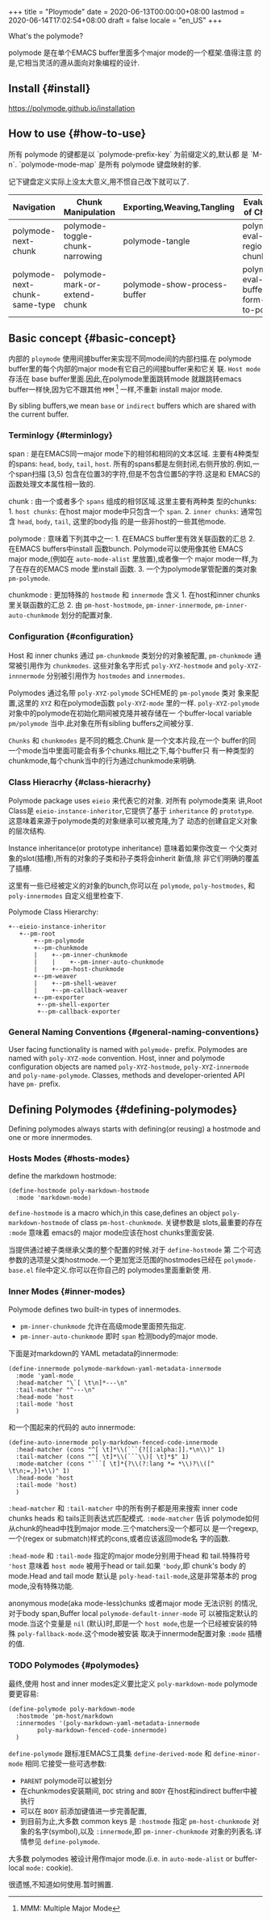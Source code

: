 +++
title = "Ploymode"
date = 2020-06-13T00:00:00+08:00
lastmod = 2020-06-14T17:02:54+08:00
draft = false
locale = "en_US"
+++

What's the polymode?

polymode 是在单个EMACS buffer里面多个major mode的一个框架.值得注意
的是,它相当灵活的遵从面向对象编程的设计.

<!--more-->


## Install {#install}

<https://polymode.github.io/installation>


## How to use {#how-to-use}

所有 polymode 的键都是以 \`polymode-prefix-key\` 为前缀定义的,默认都
是 \`M-n\`. \`polymode-mode-map\` 是所有 polymode 键盘映射的爹.

记下键盘定义实际上没太大意义,用不惯自己改下就可以了.

| Navigation                    | Chunk Manipulation              | Exporting,Weaving,Tangling   | Evaluation of Chunks                   |
|-------------------------------|---------------------------------|------------------------------|----------------------------------------|
| polymode-next-chunk           | polymode-toggle-chunk-narrowing | polymode-tangle              | polymode-eval-region-or-chunk          |
| polymode-next-chunk-same-type | polymode-mark-or-extend-chunk   | polymode-show-process-buffer | polymode-eval-buffer-form-beg-to-point |


## Basic concept {#basic-concept}

内部的 `ploymode` 使用间接buffer来实现不同mode间的内部扫描.在
polymode buffer里的每个内部的major mode有它自己的间接buffer来和它关
联. `Host mode` 存活在 base buffer里面.因此,在polymode里面跳转mode
就跟跳转emacs buffer一样快,因为它不跟其他 `MMM`&nbsp;[^fn:1] 一样,不重新
install major mode. 

By sibling buffers,we mean `base` or `indirect` buffers which are
shared with the current buffer.


### Terminlogy {#terminlogy}

span
: 是在EMACS同一major mode下的相邻和相同的文本区域.
    主要有4种类型的spans: `head`, `body`, `tail`, `host`.
    所有的spans都是左侧封闭,右侧开放的.例如,一个span扫描
    [3,5) 包含在位置3的字符,但是不包含位置5的字符.这是和
    EMACS的函数处理文本属性相一致的.

chunk
: 由一个或者多个 `spans` 组成的相邻区域.这里主要有两种类
    型的chunks:
    1.  `host chunks`: 在host major mode中只包含一个 `span`.
    2.  `inner chunks`: 通常包含 `head`, `body`, `tail`, 这里的body指
        的是一些非host的一些其他mode.


polymode
: 意味着下列其中之一:
    1.  在EMACS buffer里有效关联函数的汇总
    2.  在EMACS buffers中install 函数bunch. Polymode可以使用像其他
        EMACS major mode,(例如在 `auto-mode-alist` 里放置),或者像一个
        major mode一样,为了在存在的EMACS mode 里install 函数.
    3.  一个为polymode掌管配置的类对象 `pm-polymode`.


chunkmode
: 更加特殊的 `hostmode` 和 `innermode` 含义
    1.  在host和inner chunks里关联函数的汇总
    2.  由 `pm-host-hostmode`, `pm-inner-innermode`,
        `pm-inner-auto-chunkmode` 划分的配置对象.


### Configuration {#configuration}

Host 和 inner chunks 通过 `pm-chunkmode` 类划分的对象被配置,
`pm-chunkmode` 通常被引用作为 `chunkmodes`. 这些对象名字形式
`poly-XYZ-hostmode` and `poly-XYZ-innnermode` 分别被引用作为
`hostmodes` and `innermodes`.

Polymodes 通过名带 `poly-XYZ-polymode` SCHEME的 `pm-polymode` 类对
象来配置,这里的 `XYZ` 和在polymode函数 `poly-XYZ-mode` 里的一样.
`poly-XYZ-polymode` 对象中的polymode在初始化期间被克隆并被存储在一
个buffer-local variable `pm/polymode` 当中.此对象在所有sibling
buffers之间被分享.

`Chunks` 和 `chunkmodes` 是不同的概念.Chunk 是一个文本片段,在一个
buffer的同一个mode当中里面可能会有多个chunks.相比之下,每个buffer只
有一种类型的chunkmode,每个chunk当中的行为通过chunkmode来明确.


### Class Hieracrhy {#class-hieracrhy}

Polymode package uses `eieio` 来代表它的对象. 对所有 polymode类来
讲,Root Class是 `eieio-instance-inheritor`,它提供了基于 `inheritance`
的 `prototype`. 这意味着来源于polymode类的对象继承可以被克隆,为了
动态的创建自定义对象的层次结构.

Instance inheritance(or prototype inheritance) 意味着如果你改变一
个父类对象的slot(插槽),所有的对象的子类和孙子类将会inherit 新值,除
非它们明确的覆盖了插槽.

这里有一些已经被定义的对象的bunch,你可以在 `polymode`,
`poly-hostmodes`, 和 `poly-innermodes` 自定义组里检查下.

Polymode Class Hierarchy:

```text
+--eieio-instance-inheritor
   +--pm-root
       +--pm-polymode
       +--pm-chunkmode
       |    +--pm-inner-chunkmode
       |    |    +--pm-inner-auto-chunkmode
       |    +--pm-host-chunkmode
       +--pm-weaver
       |    +--pm-shell-weaver
       |    +--pm-callback-weaver
       +--pm-exporter
	    +--pm-shell-exporter
	    +--pm-callback-exporter
```


### General Naming Conventions {#general-naming-conventions}

User facing functionality is named with `polymode-`
prefix. Polymodes are named with `poly-XYZ-mode` convention. Host,
inner and polymode configuration objects are named
`poly-XYZ-hostmode`, `poly-XYZ-innermode` and
`poly-name-polymode`. Classes, methods and developer-oriented API
have `pm-` prefix.


## Defining Polymodes {#defining-polymodes}

Defining polymodes always starts with defining(or reusing) a hostmode and one
or more innermodes.


### Hosts Modes {#hosts-modes}

define the markdown hostmode:

```emacs-lisp
(define-hostmode poly-markdown-hostmode
  :mode 'markdown-mode)
```

`define-hostmode` is a macro which,in this case,defines an object
`poly-markdown-hostmode` of class `pm-host-chunkmode`. 关键参数是
slots,最重要的存在 `:mode` 意味着 emacs的 major mode应该在host
chunks里面安装.

当提供通过被子类继承父类的整个配置的时候.对于 `define-hostmode` 第
二个可选参数的选项是父类hostmode.一个更加宽泛范围的hostmodes已经在
`polymode-base.el` file中定义.你可以在你自己的 polymodes里面重新使
用.


### Inner Modes {#inner-modes}

Polymode defines two built-in types of innermodes.

-   `pm-inner-chunkmode` 允许在高级mode里面预先指定.
-   `pm-inner-auto-chunkmode` 即时 `span` 检测body的major mode.

下面是对markdown的 YAML metadata的innermode:

```emacs-lisp
(define-innermode polymode-markdown-yaml-metadata-innermode
  :mode 'yaml-mode
  :head-matcher "\`[ \t\n]*---\n"
  :tail-matcher "^---\n"
  :head-mode 'host
  :tail-mode 'host
  )
```

和一个围起来的代码的 auto innermode:

```emacs-lisp
(define-auto-innermode poly-markdown-fenced-code-innermode
  :head-matcher (cons "^[ \t]*\\(```{?[[:alpha:]].*\n\\)" 1)
  :tail-matcher (cons "^[ \t]*\\(```\\)[ \t]*$" 1)
  :mode-matcher (cons "```[ \t]*{?\\(?:lang *= *\\)?\\([^ \t\n;=,}]+\\)" 1)
  :head-mode 'host
  :tail-mode 'host)
  )
```

`:head-matcher` 和 `:tail-matcher` 中的所有例子都是用来搜索 inner
code chunks heads 和 tails正则表达式匹配模式. `:mode-matcher` 告诉
polymode如何从chunk的head中找到major mode.三个matchers没一个都可以
是一个regexp,一个(regex or submatch)样式的cons,或者应该返回mode名
字的函数.

`:head-mode` 和 `:tail-mode` 指定的major mode分别用于head 和
tail.特殊符号 `'host` 意味着 `host mode` 被用于head or tail.如果
`'body`,即 chunk's body 的mode.Head and tail mode 默认是
`poly-head-tail-mode`,这是非常基本的 prog mode,没有特殊功能.

anonymous mode(aka mode-less)chunks 或者major mode 无法识别
的情况,对于body span,Buffer local `polymode-default-inner-mode` 可
以被指定默认的mode.当这个变量是 `nil` (默认)时,即是一个 `host
    mode`,也是一个已经被安装的特殊 `poly-fallback-mode`.这个mode被安装
取决于innermode配置对象 `:mode` 插槽的值.


### <span class="org-todo todo TODO">TODO</span> Polymodes {#polymodes}

最终,使用 host and inner modes定义要比定义 `poly-markdown-mode`
polymode 要更容易:

```emacs-lisp
(define-polymode poly-markdown-mode
  :hostmode 'pm-host/markdown
  :innermodes '(poly-markdown-yaml-metadata-innermode
		poly-markdown-fenced-code-innermode)
  )
```

`define-polymode` 跟标准EMACS工具集 `define-derived-mode` 和
`define-minor-mode` 相同.它接受一些可选参数:

-   `PARENT` polymode可以被划分
-   在chunkmodes安装期间, `DOC` string and `BODY` 在host和indirect
    buffer中被执行
-   可以在 `BODY` 前添加键值进一步完善配置,
-   到目前为止,大多数 common keys 是 `:hostmode` 指定
    `pm-host-chunkmode` 对象的名字(symbol),以及 `:innermode`,即
    `pm-inner-chunkmode` 对象的列表名.详情参见 `define-polymode`.

大多数 polymodes 被设计用作major mode.(i.e. in `auto-mode-alist`
or buffer-local `mode:` cookie).

很遗憾,不知道如何使用.暂时搁置.

[^fn:1]: MMM: Multiple Major Mode
